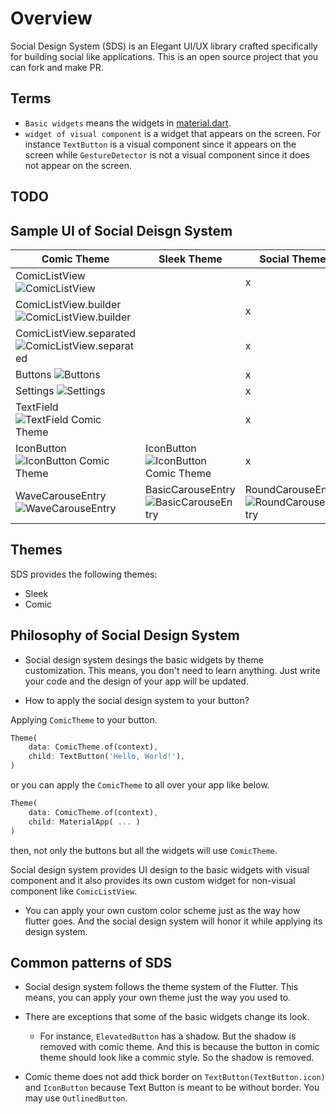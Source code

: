 # Overview

Social Design System (SDS) is an Elegant UI/UX library crafted specifically for building social like applications. This is an open source project that you can fork and make PR.

## Terms

- `Basic widgets` means the widgets in [material.dart](https://github.com/flutter/flutter/blob/master/packages/flutter/lib/material.dart).
- `widget of visual component` is a widget that appears on the screen. For instance `TextButton` is a visual component since it appears on the screen while `GestureDetector` is not a visual component since it does not appear on the screen.

## TODO

## Sample UI of Social Deisgn System

| Comic Theme    | Sleek Theme          | Social Theme        |
| -------------------------- | --------------------- | --------------------------- |
| ComicListView![ComicListView](https://thruthesky.github.io/social_design_system/images/comic_list_view.jpg) | | x |
| ComicListView.builder ![ComicListView.builder](https://thruthesky.github.io/social_design_system/images/comic_list_view_builder.jpg) | | x |
| ComicListView.separated ![ComicListView.separated](https://thruthesky.github.io/social_design_system/images/comic_list_view_separated.jpg) | | x |
| Buttons ![Buttons](https://thruthesky.github.io/social_design_system/images/buttons.jpg) |  | x |
| Settings ![Settings](https://thruthesky.github.io/social_design_system/images/settings.jpg) |  | x |
| TextField ![TextField Comic Theme](https://thruthesky.github.io/social_design_system/images/comic.text_field.jpg) | | x |
| IconButton ![IconButton Comic Theme](https://thruthesky.github.io/social_design_system/images/comic.icon_button.jpg) | IconButton ![IconButton Comic Theme](https://thruthesky.github.io/social_design_system/images/sleek.icon_button.jpg) | x |
|WaveCarouseEntry ![WaveCarouseEntry](https://thruthesky.github.io/social_design_system/images/wave_carousel_entry.gif)|BasicCarouseEntry ![BasicCarouseEntry](https://thruthesky.github.io/social_design_system/images/basic_carousel_entry.gif)|RoundCarouseEntry ![RoundCarouseEntry](https://thruthesky.github.io/social_design_system/images/round_carousel_entry.gif)|

## Themes

SDS provides the following themes:

- Sleek
- Comic

## Philosophy of Social Design System

- Social design system desings the basic widgets by theme customization. This means, you don't need to learn anything. Just write your code and the design of your app will be updated.

- How to apply the social design system to your button?

Applying `ComicTheme` to your button.

```dart
Theme(
    data: ComicTheme.of(context),
    child: TextButton('Hello, World!'),
)
```

or you can apply the `ComicTheme` to all over your app like below.

```dart
Theme(
    data: ComicTheme.of(context),
    child: MaterialApp( ... )
)
```

then, not only the buttons but all the widgets will use `ComicTheme`.

Social design system provides UI design to the basic widgets with visual component and it also provides its own custom widget for non-visual component like `ComicListView`.

- You can apply your own custom color scheme just as the way how flutter goes. And the social design system will honor it while applying its design system.

## Common patterns of SDS

- Social design system follows the theme system of the Flutter. This means, you can apply your own theme just the way you used to.

- There are exceptions that some of the basic widgets change its look.
    - For instance, `ElevatedButton` has a shadow. But the shadow is removed with comic theme. And this is because the button in comic theme should look like a commic style. So the shadow is removed.

- Comic theme does not add thick border on `TextButton(TextButton.icon)` and `IconButton` because Text Button is meant to be without border. You may use `OutlinedButton`.
